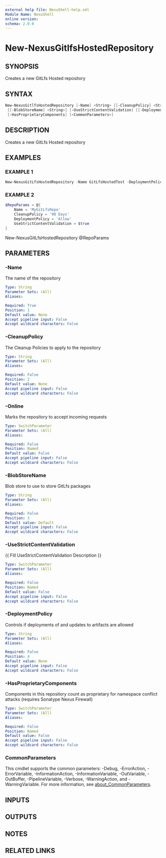 ```yaml
---
external help file: NexuShell-help.xml
Module Name: NexuShell
online version:
schema: 2.0.0
---
```


# New-NexusGitlfsHostedRepository

## SYNOPSIS

Creates a new GitLfs Hosted repository

## SYNTAX

```powershell
New-NexusGitlfsHostedRepository [-Name] <String> [[-CleanupPolicy] <String>] [-Online]
 [[-BlobStoreName] <String>] [-UseStrictContentValidation] [[-DeploymentPolicy] <String>]
 [-HasProprietaryComponents] [<CommonParameters>]
```

## DESCRIPTION

Creates a new GitLfs Hosted repository

## EXAMPLES

### EXAMPLE 1

```powershell
New-NexusGitLfsHostedRepository -Name GitLfsHostedTest -DeploymentPolicy Allow
```

### EXAMPLE 2

```powershell
$RepoParams = @{
    Name = 'MyGitLfsRepo'
    CleanupPolicy = '90 Days'
    DeploymentPolicy = 'Allow'
    UseStrictContentValidation = $true
}
```

New-NexusGitLfsHostedRepository @RepoParams

## PARAMETERS

### -Name

The name of the repository

```yaml
Type: String
Parameter Sets: (All)
Aliases:

Required: True
Position: 1
Default value: None
Accept pipeline input: False
Accept wildcard characters: False
```

### -CleanupPolicy

The Cleanup Policies to apply to the repository

```yaml
Type: String
Parameter Sets: (All)
Aliases:

Required: False
Position: 2
Default value: None
Accept pipeline input: False
Accept wildcard characters: False
```

### -Online

Marks the repository to accept incoming requests

```yaml
Type: SwitchParameter
Parameter Sets: (All)
Aliases:

Required: False
Position: Named
Default value: False
Accept pipeline input: False
Accept wildcard characters: False
```

### -BlobStoreName

Blob store to use to store GitLfs packages

```yaml
Type: String
Parameter Sets: (All)
Aliases:

Required: False
Position: 3
Default value: Default
Accept pipeline input: False
Accept wildcard characters: False
```

### -UseStrictContentValidation

{{ Fill UseStrictContentValidation Description }}

```yaml
Type: SwitchParameter
Parameter Sets: (All)
Aliases:

Required: False
Position: Named
Default value: False
Accept pipeline input: False
Accept wildcard characters: False
```

### -DeploymentPolicy

Controls if deployments of and updates to artifacts are allowed

```yaml
Type: String
Parameter Sets: (All)
Aliases:

Required: False
Position: 4
Default value: None
Accept pipeline input: False
Accept wildcard characters: False
```

### -HasProprietaryComponents

Components in this repository count as proprietary for namespace conflict attacks (requires Sonatype Nexus Firewall)

```yaml
Type: SwitchParameter
Parameter Sets: (All)
Aliases:

Required: False
Position: Named
Default value: False
Accept pipeline input: False
Accept wildcard characters: False
```

### CommonParameters

This cmdlet supports the common parameters: -Debug, -ErrorAction, -ErrorVariable, -InformationAction, -InformationVariable, -OutVariable, -OutBuffer, -PipelineVariable, -Verbose, -WarningAction, and -WarningVariable. For more information, see [about_CommonParameters](http://go.microsoft.com/fwlink/?LinkID=113216).

## INPUTS

## OUTPUTS

## NOTES

## RELATED LINKS
